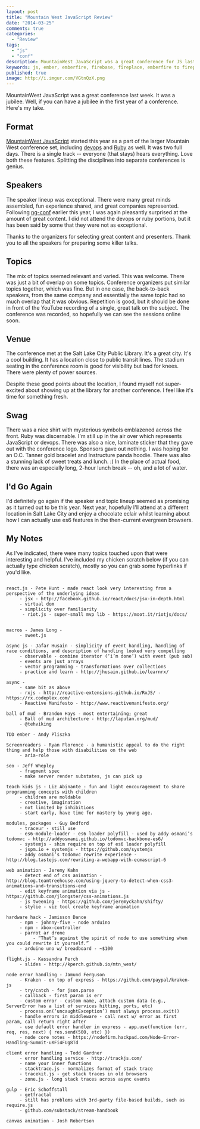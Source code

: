 ```yaml
---
layout: post
title: "Mountain West JavaScript Review"
date: "2014-03-25"
comments: true
categories:
  - "Review"
tags:
  - "js"
  - "conf"
description: MountainWest JavaScript was a great conference for JS last week in Utah.  Here's my take.
keywords: js, ember, emberfire, firebase, fireplace, emberfire to fireplace, ember-data
published: true
image: http://i.imgur.com/VGtnQzX.png
---
```


MountainWest JavaScript was a great conference last week.  It was a jubilee. Well, if you can have a jubilee in the first year of a conference.   Here's my take.

<!--more-->

## Format

[MountainWest JavaScript](http://mtnwestjs.org/) started this year as a part of the larger Mountain West conference set, including [devops](http://mtnwestdevops.org/) and [Ruby](http://mtnwestrubyconf.org/) as well.  It was two full days.  There is a single track -- everyone (that stays) hears everything.  Love both these features.  Splitting the disciplines into separate conferences is genius.

## Speakers

The speaker lineup was exceptional.  There were many great minds assembled, fun experience shared, and great companies represented.  Following [ng-conf](/post/ng-conf-review/) earlier this year, I was again pleasantly surprised at the amount of great content.  I did not attend the devops or ruby portions, but it has been said by some that they were not as exceptional.

Thanks to the organizers for selecting great content and presenters.  Thank you to all the speakers for preparing some killer talks.

## Topics

The mix of topics seemed relevant and varied.  This was welcome.  There was just a bit of overlap on some topics.  Conference organizers put similar topics together, which was fine.  But in one case, the back-to-back speakers, from the same company and essentially the same topic had so much overlap that it was obvious.  Repetition is good, but it should be done in front of the YouTube recording of a single, great talk on the subject.  The conference was recorded, so hopefully we can see the sessions online soon.

## Venue

The conference met at the Salt Lake City Public Library.  It's a great city.  It's a cool building.  It has a location close to public transit lines.  The stadium seating in the conference room is good for visibility but bad for knees.  There were plenty of power sources.

Despite these good points about the location, I found myself not super-excited about showing up at the library for another conference.  I feel like it's time for something fresh.

## Swag

There was a nice shirt with mysterious symbols emblazened across the front.  Ruby was discernable.  I'm still up in the air over which represents JavaScript or devops.  There was also a nice, laminate sticker that they gave out with the conference logo.  Sponsors gave out nothing.  I was hoping for an O.C. Tanner gold bracelet and Instructure panda hoodie.  There was also a stunning lack of sweet treats and lunch. :(  In the place of actual food, there was an especially long, 2-hour lunch break -- oh, and a lot of water.

## I'd Go Again

I'd definitely go again if the speaker and topic lineup seemed as promising as it turned out to be this year.  Next year, hopefully I'll attend at a different location in Salt Lake City and enjoy a chocolate eclair whilst learning about how I can actually use es6 features in the then-current evergreen browsers.

## My Notes

As I've indicated, there were many topics touched upon that were interesting and helpful.  I've included my chicken scratch below (if you can actually type chicken scratch), mostly so you can grab some hyperlinks if you'd like.

```

react.js - Pete Hunt - made react look very interesting from a perspective of the underlying ideas
     - jsx - http://facebook.github.io/react/docs/jsx-in-depth.html
     - virtual dom
     - simplicity over familiarity
      - riot.js - super-small mvp lib - https://moot.it/riotjs/docs/


macros - James Long -
     - sweet.js

async js - Jafar Husain - simplicity of event handling, handling of race conditions, and description of handling looked very compelling
     - observable - combine iterator (‘i’m done’) with event (pub sub)
     - events are just arrays
     - vector programming - transformations over collections
     - practice and learn - http://jhusain.github.io/learnrx/

async -
     - same bit as above
     - rxjs - http://reactive-extensions.github.io/RxJS/ - https://rx.codeplex.com/
     - Reactive Manifesto - http://www.reactivemanifesto.org/

ball of mud - Brandon Hays - most entertaining; great
     - Ball of mud architecture - http://laputan.org/mud/
     - @tehviking

TDD ember - Andy Pliszka

Screenreaders - Ryan Florence - a humanistic appeal to do the right thing and help those with disabilities on the web
     - aria-role

seo - Jeff Whepley
     - fragment spec
     - make server render substates, js can pick up

teach kids js - Liz Abinante - fun and light encouragement to share programming concepts with children
     - children are moldable
     - creative, imagination
     - not limited by inhibitions
     - start early, have time for mastery by young age.

modules, packages - Guy Bedford
     - traceur - still use
     - es6-module-loader - es6 loader polyfill - used by addy osmani’s todomvc - http://addyosmani.github.io/todomvc-backbone-es6/
     - systemjs - shim require on top of es6 loader polyfill
     - jspm.io + systemjs - https://github.com/systemjs
     - addy osmani’s todomvc rewrite experience - http://blog.tastejs.com/rewriting-a-webapp-with-ecmascript-6

web animation - Jeremy Kahn
     - detect end of css animation - http://blog.teamtreehouse.com/using-jquery-to-detect-when-css3-animations-and-transitions-end
     - edit keyframe animation via js - https://github.com/jlongster/css-animations.js
     - js tweening - https://github.com/jeremyckahn/shifty/
     - stylie - viz tool create keyframe animation

hardware hack - Jamisson Dance
     - npm - johnny-five - node arduino
     - npm - xbox-controller
     - parrot ar drone
          - “That’s against the spirit of node to use something when you could rewrite it yourself.”
     - arduino uno w/ breadboard - ~$100

flight.js - Kassandra Perch
     - slides - http://kperch.github.io/mtn_west/

node error handling - Jamund Ferguson
     - Kraken - on top of express - https://github.com/paypal/kraken-js
     - try/catch - for json.parse
     - callback - first param is err
     - custom error - custom name, attach custom data (e.g., ServerError has a list of services hitting, ports, etc)
     - process.on(‘uncaughtException’) must always process.exit()
     - handle errors in middleware - call next w/ error as first param, call return right after
     - use default error handler in express - app.use(function (err, req, res, next) { res.send(500, etc) })
     - node core notes - https://nodefirm.hackpad.com/Node-Error-Handling-Summit-uXFi4FUg8Td

client error handling - Todd Gardner
     - error handling service - http://trackjs.com/
     - name your inner functions
     - stacktrace.js - normalizes format of stack trace
     - tracekit.js - get stack traces in old browsers
     - zone.js - long stack traces across async events

gulp - Eric Schoffstall
     - getfractal
     - still has problems with 3rd-party file-based builds, such as require.js
     - github.com/substack/stream-handbook

canvas animation - Josh Robertson

```
